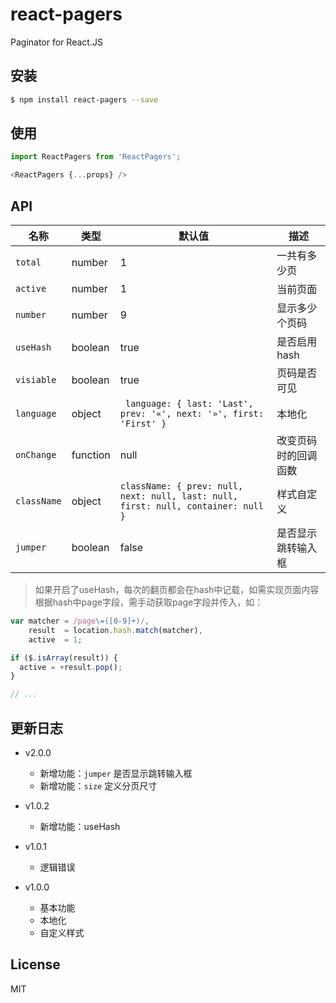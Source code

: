 # react-pagers
Paginator for React.JS

## 安装
```bash
$ npm install react-pagers --save
```

## 使用
```js
import ReactPagers from 'ReactPagers';

<ReactPagers {...props} />
```

## API

| 名称 | 类型 | 默认值 | 描述 |
| ---- | ---- | ---- | --- |
| `total` | number | 1 | 一共有多少页 |
| `active` | number | 1 | 当前页面 |
| `number` | number | 9 | 显示多少个页码 |
| `useHash` | boolean | true | 是否启用hash |
| `visiable` | boolean | true | 页码是否可见 |
| `language` | object | ` language: { last: 'Last', prev: '«', next: '»', first: 'First' }` | 本地化 |
| `onChange` | function | null | 改变页码时的回调函数 |
| `className` | object | `className: { prev: null, next: null, last: null, first: null, container: null }` | 样式自定义 |
| `jumper` | boolean | false | 是否显示跳转输入框 |

> 如果开启了useHash，每次的翻页都会在hash中记载，如需实现页面内容根据hash中page字段，需手动获取page字段并传入，如：

```js
var matcher = /page\=([0-9]+)/,
    result  = location.hash.match(matcher),
    active  = 1;

if ($.isArray(result)) {
  active = +result.pop();
}

// ...
```

## 更新日志
- v2.0.0
  + 新增功能：`jumper` 是否显示跳转输入框
  + 新增功能：`size` 定义分页尺寸

- v1.0.2
  + 新增功能：useHash


- v1.0.1
  + 逻辑错误


- v1.0.0
  + 基本功能
  + 本地化
  + 自定义样式

## License
MIT
